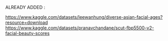 ALREADY ADDED :

https://www.kaggle.com/datasets/leewanhung/diverse-asian-facial-ages?resource=download
https://www.kaggle.com/datasets/pranavchandane/scut-fbp5500-v2-facial-beauty-scores
